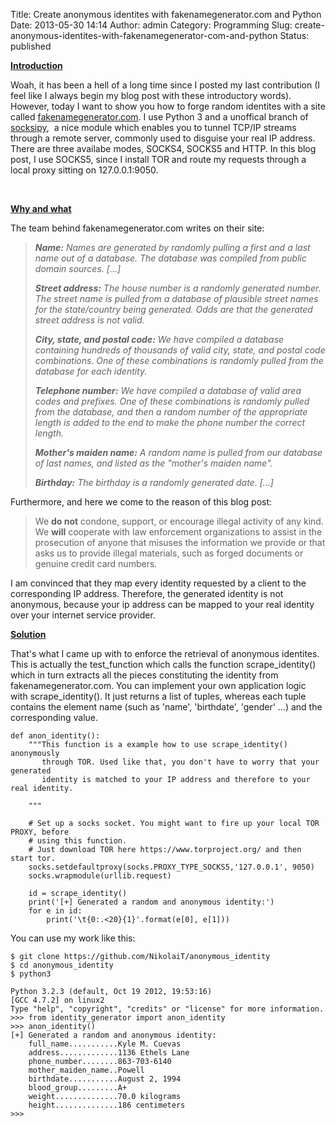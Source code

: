 Title: Create anonymous identites with fakenamegenerator.com and Python
Date: 2013-05-30 14:14
Author: admin
Category: Programming
Slug: create-anonymous-identites-with-fakenamegenerator-com-and-python
Status: published

<span style="text-decoration: underline;">**Introduction**</span>

Woah, it has been a hell of a long time since I posted my last
contribution (I feel like I always begin my blog post with these
introductory words). However, today I want to show you how to forge
random identites with a site called
[fakenamegenerator.com](http://fakenamegenerator.com). I use Python 3
and a unoffical branch of
[socksipy](http://socksipy.sourceforge.net/ "socksipy"),  a nice module
which enables you to tunnel TCP/IP streams through a remote server,
commonly used to disguise your real IP address. There are three availabe
modes, SOCKS4, SOCKS5 and HTTP. In this blog post, I use SOCKS5, since I
install TOR and route my requests through a local proxy sitting on
127.0.0.1:9050.

 

<span style="text-decoration: underline;">**Why and what**</span>

The team behind fakenamegenerator.com writes on their site:

> ***Name:** Names are generated by randomly pulling a first and a last
> name out of a database. The database was compiled from public domain
> sources. [...]*
>
> ***Street address:** The house number is a randomly generated number.
> The street name is pulled from a database of plausible street names
> for the state/country being generated. Odds are that the generated
> street address is not valid.*
>
> ***City, state, and postal code:** We have compiled a database
> containing hundreds of thousands of valid city, state, and postal code
> combinations. One of these combinations is randomly pulled from the
> database for each identity.*
>
> ***Telephone number:** We have compiled a database of valid area codes
> and prefixes. One of these combinations is randomly pulled from the
> database, and then a random number of the appropriate length is added
> to the end to make the phone number the correct length.*
>
> ***Mother's maiden name:** A random name is pulled from our database
> of last names, and listed as the "mother's maiden name".*
>
> ***Birthday:** The birthday is a randomly generated date. [...]*
>
> <p style="text-align: justify;">

Furthermore, and here we come to the reason of this blog post:

> We **do not** condone, support, or encourage illegal activity of any
> kind. We **will** cooperate with law enforcement organizations to
> assist in the prosecution of anyone that misuses the information we
> provide or that asks us to provide illegal materials, such as forged
> documents or genuine credit card numbers.

I am convinced that they map every identity requested by a client to the
corresponding IP address. Therefore, the generated identity is not
anonymous, because your ip address can be mapped to your real identity
over your internet service provider.

<span style="text-decoration: underline;">**Solution**</span>

That's what I came up with to enforce the retrieval of anonymous
identites. This is actually the test\_function which calls the function
scrape\_identity() which in turn extracts all the pieces constituting
the identity from fakenamegenerator.com. You can implement your own
application logic with scrape\_identity(). It just returns a list of
tuples, whereas each tuple contains the element name (such as 'name',
'birthdate', 'gender' ...) and the corresponding value.

    def anon_identity():
        """This function is a example how to use scrape_identity() anonymously
           through TOR. Used like that, you don't have to worry that your generated
           identity is matched to your IP address and therefore to your real identity.
           
        """
        
        # Set up a socks socket. You might want to fire up your local TOR PROXY, before
        # using this function.
        # Just download TOR here https://www.torproject.org/ and then start tor.
        socks.setdefaultproxy(socks.PROXY_TYPE_SOCKS5,'127.0.0.1', 9050)
        socks.wrapmodule(urllib.request)
        
        id = scrape_identity()
        print('[+] Generated a random and anonymous identity:')
        for e in id:
            print('\t{0:.<20}{1}'.format(e[0], e[1]))

You can use my work like this:

  
  

    $ git clone https://github.com/NikolaiT/anonymous_identity
    $ cd anonymous_identity
    $ python3

    Python 3.2.3 (default, Oct 19 2012, 19:53:16) 
    [GCC 4.7.2] on linux2
    Type "help", "copyright", "credits" or "license" for more information.
    >>> from identity_generator import anon_identity
    >>> anon_identity()
    [+] Generated a random and anonymous identity:
        full_name...........Kyle M. Cuevas
        address.............1136 Ethels Lane
        phone_number........863-703-6140
        mother_maiden_name..Powell
        birthdate...........August 2, 1994
        blood_group.........A+
        weight..............70.0 kilograms
        height..............186 centimeters
    >>> 
